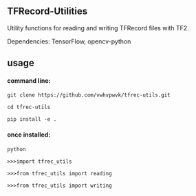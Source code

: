 ## TFRecord-Utilities

Utility functions for reading and writing TFRecord files with TF2.

Dependencies: TensorFlow, opencv-python

## usage

#### command line:
```
git clone https://github.com/vwhvpwvk/tfrec-utils.git

cd tfrec-utils

pip install -e .

```

#### once installed:

```
python

>>>import tfrec_utils

>>>from tfrec_utils import reading

>>>from tfrec_utils import writing 

```
